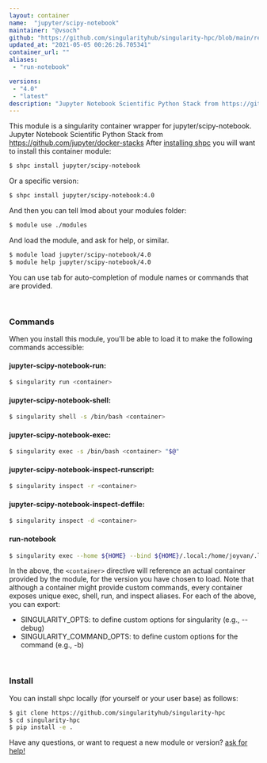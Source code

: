 ```yaml
---
layout: container
name:  "jupyter/scipy-notebook"
maintainer: "@vsoch"
github: "https://github.com/singularityhub/singularity-hpc/blob/main/registry/jupyter/scipy-notebook/container.yaml"
updated_at: "2021-05-05 00:26:26.705341"
container_url: ""
aliases:
 - "run-notebook"

versions:
 - "4.0"
 - "latest"
description: "Jupyter Notebook Scientific Python Stack from https://github.com/jupyter/docker-stacks"
---
```


This module is a singularity container wrapper for jupyter/scipy-notebook.
Jupyter Notebook Scientific Python Stack from https://github.com/jupyter/docker-stacks
After [installing shpc](#install) you will want to install this container module:

```bash
$ shpc install jupyter/scipy-notebook
```

Or a specific version:

```bash
$ shpc install jupyter/scipy-notebook:4.0
```

And then you can tell lmod about your modules folder:

```bash
$ module use ./modules
```

And load the module, and ask for help, or similar.

```bash
$ module load jupyter/scipy-notebook/4.0
$ module help jupyter/scipy-notebook/4.0
```

You can use tab for auto-completion of module names or commands that are provided.

<br>

### Commands

When you install this module, you'll be able to load it to make the following commands accessible:

#### jupyter-scipy-notebook-run:

```bash
$ singularity run <container>
```

#### jupyter-scipy-notebook-shell:

```bash
$ singularity shell -s /bin/bash <container>
```

#### jupyter-scipy-notebook-exec:

```bash
$ singularity exec -s /bin/bash <container> "$@"
```

#### jupyter-scipy-notebook-inspect-runscript:

```bash
$ singularity inspect -r <container>
```

#### jupyter-scipy-notebook-inspect-deffile:

```bash
$ singularity inspect -d <container>
```


#### run-notebook
       
```bash
$ singularity exec --home ${HOME} --bind ${HOME}/.local:/home/joyvan/.local <container> jupyter notebook --no-browser --port=$(shuf -i 2000-65000 -n 1) --ip 0.0.0.0
```



In the above, the `<container>` directive will reference an actual container provided
by the module, for the version you have chosen to load. Note that although a container
might provide custom commands, every container exposes unique exec, shell, run, and
inspect aliases. For each of the above, you can export:

 - SINGULARITY_OPTS: to define custom options for singularity (e.g., --debug)
 - SINGULARITY_COMMAND_OPTS: to define custom options for the command (e.g., -b)

<br>
  
### Install

You can install shpc locally (for yourself or your user base) as follows:

```bash
$ git clone https://github.com/singularityhub/singularity-hpc
$ cd singularity-hpc
$ pip install -e .
```

Have any questions, or want to request a new module or version? [ask for help!](https://github.com/singularityhub/singularity-hpc/issues)